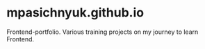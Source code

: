 # mpasichnyuk.github.io

Frontend-portfolio.
Various training projects on my journey to learn Frontend.
